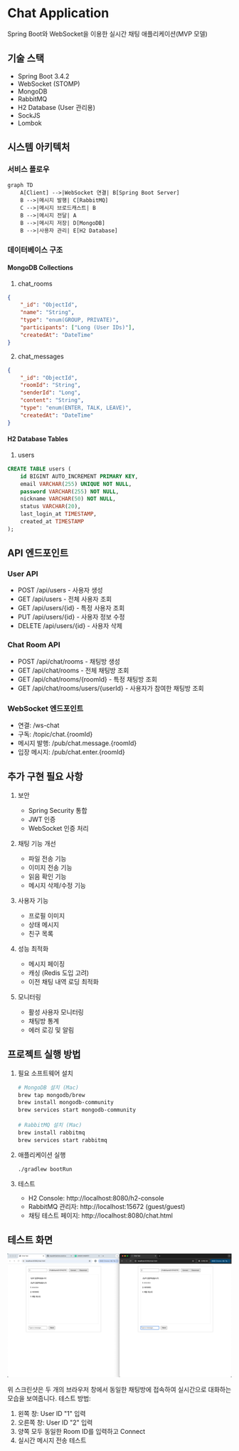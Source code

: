 # Chat Application

Spring Boot와 WebSocket을 이용한 실시간 채팅 애플리케이션(MVP 모델)

## 기술 스택

- Spring Boot 3.4.2
- WebSocket (STOMP)
- MongoDB
- RabbitMQ
- H2 Database (User 관리용)
- SockJS
- Lombok

## 시스템 아키텍처

### 서비스 플로우
```mermaid
graph TD
    A[Client] -->|WebSocket 연결| B[Spring Boot Server]
    B -->|메시지 발행| C[RabbitMQ]
    C -->|메시지 브로드캐스트| B
    B -->|메시지 전달| A
    B -->|메시지 저장| D[MongoDB]
    B -->|사용자 관리| E[H2 Database]
```

### 데이터베이스 구조

#### MongoDB Collections

1. chat_rooms
```json
{
    "_id": "ObjectId",
    "name": "String",
    "type": "enum(GROUP, PRIVATE)",
    "participants": ["Long (User IDs)"],
    "createdAt": "DateTime"
}
```

2. chat_messages
```json
{
    "_id": "ObjectId",
    "roomId": "String",
    "senderId": "Long",
    "content": "String",
    "type": "enum(ENTER, TALK, LEAVE)",
    "createdAt": "DateTime"
}
```

#### H2 Database Tables

1. users
```sql
CREATE TABLE users (
    id BIGINT AUTO_INCREMENT PRIMARY KEY,
    email VARCHAR(255) UNIQUE NOT NULL,
    password VARCHAR(255) NOT NULL,
    nickname VARCHAR(50) NOT NULL,
    status VARCHAR(20),
    last_login_at TIMESTAMP,
    created_at TIMESTAMP
);
```

## API 엔드포인트

### User API
- POST /api/users - 사용자 생성
- GET /api/users - 전체 사용자 조회
- GET /api/users/{id} - 특정 사용자 조회
- PUT /api/users/{id} - 사용자 정보 수정
- DELETE /api/users/{id} - 사용자 삭제

### Chat Room API
- POST /api/chat/rooms - 채팅방 생성
- GET /api/chat/rooms - 전체 채팅방 조회
- GET /api/chat/rooms/{roomId} - 특정 채팅방 조회
- GET /api/chat/rooms/users/{userId} - 사용자가 참여한 채팅방 조회

### WebSocket 엔드포인트
- 연결: /ws-chat
- 구독: /topic/chat.{roomId}
- 메시지 발행: /pub/chat.message.{roomId}
- 입장 메시지: /pub/chat.enter.{roomId}

## 추가 구현 필요 사항

1. 보안
    - Spring Security 통합
    - JWT 인증
    - WebSocket 인증 처리

2. 채팅 기능 개선
    - 파일 전송 기능
    - 이미지 전송 기능
    - 읽음 확인 기능
    - 메시지 삭제/수정 기능

3. 사용자 기능
    - 프로필 이미지
    - 상태 메시지
    - 친구 목록

4. 성능 최적화
    - 메시지 페이징
    - 캐싱 (Redis 도입 고려)
    - 이전 채팅 내역 로딩 최적화

5. 모니터링
    - 활성 사용자 모니터링
    - 채팅방 통계
    - 에러 로깅 및 알림

## 프로젝트 실행 방법

1. 필요 소프트웨어 설치
   ```bash
   # MongoDB 설치 (Mac)
   brew tap mongodb/brew
   brew install mongodb-community
   brew services start mongodb-community

   # RabbitMQ 설치 (Mac)
   brew install rabbitmq
   brew services start rabbitmq
   ```

2. 애플리케이션 실행
   ```bash
   ./gradlew bootRun
   ```

3. 테스트
    - H2 Console: http://localhost:8080/h2-console
    - RabbitMQ 관리자: http://localhost:15672 (guest/guest)
    - 채팅 테스트 페이지: http://localhost:8080/chat.html

## 테스트 화면

![채팅 테스트 화면](images/chat-test-screenshot.png)

위 스크린샷은 두 개의 브라우저 창에서 동일한 채팅방에 접속하여 실시간으로 대화하는 모습을 보여줍니다.
테스트 방법:
1. 왼쪽 창: User ID "1" 입력
2. 오른쪽 창: User ID "2" 입력
3. 양쪽 모두 동일한 Room ID를 입력하고 Connect
4. 실시간 메시지 전송 테스트